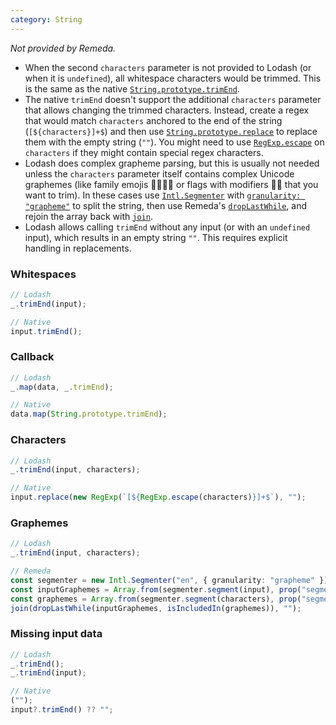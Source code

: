 ```yaml
---
category: String
---
```


_Not provided by Remeda._

- When the second `characters` parameter is not provided to Lodash (or when it
  is `undefined`), all whitespace characters would be trimmed. This is the same
  as the native [`String.prototype.trimEnd`](https://developer.mozilla.org/en-US/docs/Web/JavaScript/Reference/Global_Objects/String/trimEnd).
- The native `trimEnd` doesn't support the additional `characters` parameter
  that allows changing the trimmed characters. Instead, create a regex that
  would match `characters` anchored to the end of the string
  (`[${characters}]+$`) and then use [`String.prototype.replace`](https://developer.mozilla.org/en-US/docs/Web/JavaScript/Reference/Global_Objects/String/replace)
  to replace them with the empty string (`""`). You might need to use [`RegExp.escape`](https://developer.mozilla.org/en-US/docs/Web/JavaScript/Reference/Global_Objects/RegExp/escape)
  on `characters` if they might contain special regex characters.
- Lodash does complex grapheme parsing, but this is usually not needed unless
  the `characters` parameter itself contains complex Unicode graphemes (like
  family emojis 👨‍👩‍👧‍👦 or flags with modifiers 🏳️‍🌈 that you want to trim). In these
  cases use [`Intl.Segmenter`](https://developer.mozilla.org/en-US/docs/Web/JavaScript/Reference/Global_Objects/Intl/Segmenter)
  with [`granularity: "grapheme"`](https://developer.mozilla.org/en-US/docs/Web/JavaScript/Reference/Global_Objects/Intl/Segmenter/Segmenter#granularity)
  to split the string, then use Remeda's [`dropLastWhile`](/docs#dropLastWhile),
  and rejoin the array back with [`join`](/docs#join).
- Lodash allows calling `trimEnd` without any input (or with an `undefined`
  input), which results in an empty string `""`. This requires explicit handling
  in replacements.

### Whitespaces

```ts
// Lodash
_.trimEnd(input);

// Native
input.trimEnd();
```

### Callback

```ts
// Lodash
_.map(data, _.trimEnd);

// Native
data.map(String.prototype.trimEnd);
```

### Characters

```ts
// Lodash
_.trimEnd(input, characters);

// Native
input.replace(new RegExp(`[${RegExp.escape(characters)}]+$`), "");
```

### Graphemes

```ts
// Lodash
_.trimEnd(input, characters);

// Remeda
const segmenter = new Intl.Segmenter("en", { granularity: "grapheme" });
const inputGraphemes = Array.from(segmenter.segment(input), prop("segment"));
const graphemes = Array.from(segmenter.segment(characters), prop("segment"));
join(dropLastWhile(inputGraphemes, isIncludedIn(graphemes)), "");
```

### Missing input data

```ts
// Lodash
_.trimEnd();
_.trimEnd(input);

// Native
("");
input?.trimEnd() ?? "";
```

